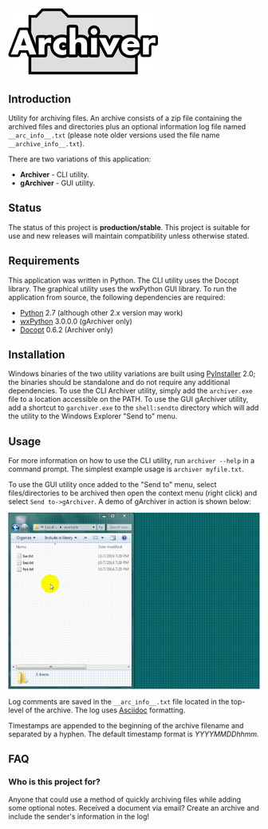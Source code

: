 # ![Archiver](doc/logo/archiver.png)

## Introduction
Utility for archiving files. An archive consists of a zip file containing the archived files and directories plus an optional information log file named `__arc_info__.txt` (please note older versions used the file name `__archive_info__.txt`).

There are two variations of this application:

  - **Archiver** - CLI utility.
  - **gArchiver** - GUI utility.

## Status
The status of this project is **production/stable**. This project is suitable for use and new releases will maintain compatibility unless otherwise stated.

## Requirements
This application was written in Python. The CLI utility uses the Docopt library. The graphical utility uses the wxPython GUI library. To run the application from source, the following dependencies are required:

  - [Python](http://python.org/) 2.7 (although other 2.x version may work)
  - [wxPython](http://wxpython.org/) 3.0.0.0 (gArchiver only)
  - [Docopt](https://github.com/docopt/docopt) 0.6.2 (Archiver only)

## Installation
Windows binaries of the two utility variations are built using [PyInstaller](http://www.pyinstaller.org/) 2.0; the binaries should be standalone and do not require any additional dependencies. To use the CLI Archiver utility, simply add the `archiver.exe` file to a location accessible on the PATH. To use the GUI gArchiver utility, add a shortcut to `garchiver.exe` to the `shell:sendto` directory which will add the utility to the Windows Explorer "Send to" menu.

## Usage
For more information on how to use the CLI utility, run `archiver --help` in a command prompt. The simplest example usage is `archiver myfile.txt`.

To use the GUI utility once added to the "Send to" menu, select files/directories to be archived then open the context menu (right click) and select `Send to->gArchiver`. A demo of gArchiver in action is shown below:

![gArchiver Demo](doc/demos/garchiver_demo.gif)

Log comments are saved in the `__arc_info__.txt` file located in the top-level of the archive. The log uses [Asciidoc](http://asciidoc.org/) formatting.

Timestamps are appended to the beginning of the archive filename and separated by a hyphen. The default timestamp format is *YYYYMMDDhhmm*.

## FAQ
### Who is this project for?
Anyone that could use a method of quickly archiving files while adding some optional notes. Received a document via email? Create an archive and include the sender's information in the log!
